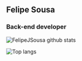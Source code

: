 ## Felipe Sousa
### Back-end developer

![FelipeJSousa github stats](https://github-readme-stats.vercel.app/api?username=felipejsousa&bg_color=000,131134,000&title_color=fff&text_color=fff&hide=stars&custom_title=Felipe%20Sousa%20Activities&count_private=true&show_icons=true&include_all_commits=true&ring_color=4c71f2)

![Top langs](https://github-readme-stats.vercel.app/api/top-langs/?username=felipejsousa&layout=compact&bg_color=000,131134,000&title_color=fff&text_color=fff&langs_count=4&hide=html,python,css,php)
